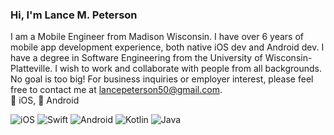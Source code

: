 ### Hi, I'm Lance M. Peterson 

I am a Mobile Engineer from Madison Wisconsin. I have over 6 years of mobile app development experience, both native iOS dev and Android dev. I have a degree in Software Engineering from the University of Wisconsin-Platteville. I wish to work and collaborate with people from all backgrounds. No goal is too big! For business inquiries or employer interest, please feel free to contact me at lancepeterson50@gmail.com.
<br>
🍎 iOS, 🤖 Android

<p>
    <img alt="iOS" src="https://img.shields.io/badge/iOS-000000?style=for-the-square&logo=ios&logoColor=white" />
    <img alt="Swift" src="https://img.shields.io/badge/Swift-FA7343?style=for-the-square&logo=swift&logoColor=white" />
    <img alt="Android" src="https://img.shields.io/badge/Android-3DDC84?style=for-the-square&logo=android&logoColor=white" />
    <img alt="Kotlin" src="https://img.shields.io/badge/Kotlin-0095D5?&style=for-the-square&logo=kotlin&logoColor=white" />
    <img alt="Java" src="https://img.shields.io/badge/Java-ED8B00?style=for-the-square&logo=java&logoColor=white" />
</p>
